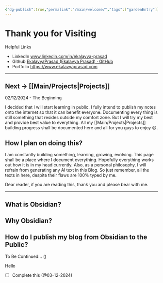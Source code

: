 ```yaml
---
{"dg-publish":true,"permalink":"/main/welcome/","tags":["gardenEntry"]}
---
```


# Thank you for Visiting

Helpful Links
- LinkedIn www.linkedin.com/in/ekalavya-prasad
- Github [EkalavyaPrasad (Ekalavya Prasad) · GitHub](https://github.com/EkalavyaPrasad)
- Portfolio https://www.ekalavyaprasad.com

---

Next -> [[Main/Projects\|Projects]]
---

02/12/2024 - The Beginning

I decided that I will start learning in public. I fully intend to publish my notes onto the internet so that it can benefit everyone. Documenting every thing is still something that resides outside my comfort zone. But I will try my best and provide best value to everything. All my [[Main/Projects\|Projects]] building progress shall be documented here and all for you guys to enjoy 😄. 

## How I plan on doing this?

I am constantly building something, learning, growing, evolving. This page shall be a place where I document everything. Hopefully everything works out how it is in my head currently. Also, as a personal philosophy, I will refrain from generating any AI text in this Blog. So just remember, all the texts in here, despite their flaws are 100% typed by me. 

Dear reader, if you are reading this, thank you and please bear with me. 

--- 

## What is Obsidian?

## Why Obsidian?
## How do I publish my blog from Obsidian to the Public?

To Be Continued... ()

Hello
- [ ] Complete this (@03-12-2024)

